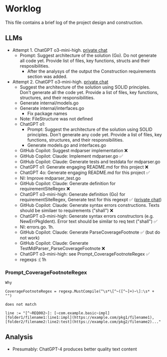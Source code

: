 # Worklog

This file contains a brief log of the project design and construction.

## LLMs

- Attempt 1. ChatGPT o3-mini-high. [private chat](https://chatgpt.com/c/67a7f223-fcc0-800d-a486-427a3f47c3ed)
  - Prompt: Suggest architecture of the solution (Go). Do not generate all code yet. Provide list of files, key functions, structs and their resposibilities.
    - After the analysys of the output the Construction requirements section was added.
- Attempt 2. ChatGPT o3-mini-high. [private chat](https://chatgpt.com/c/67a90782-3644-800d-a619-956119cc2b0c)
  - Suggest the architecture of the solution using SOLID principles. Don't generate all the code yet. Provide a list of files, key functions, structures, and their responsibilities.
  - Generate internal/models.go
  - Generate internal/interfaces.go
    - Fix package names
  - Note: FileStructure was not defined
  - ChatGPT o1:
    - Prompt: Suggest the architecture of the solution using SOLID principles. Don't generate any code yet. Provide a list of files, key functions, structures, and their responsibilities.
    - Generate models.go and interfaces.go
  - GitHub Copilot: Suggest mdparser implementation ❌
  - GitHub Copilot: Claude: Implement mdparser.go ✅
  - GitHub Copilot: Claude: Generate tests and testdata for mdparser.go
  - ChatGPT o1: Generate engaging README.md for this project ❌
  - ChatGPT 4o: Generate engaging README.md for this project ✅
  - NI: Improve mdparser_test.go
  - GitHub Copilot: Claude: Generate definition for requirementSiteRegex ❌
  - ChatGPT o3-mini-high: Generate definition (Go) for requirementSiteRegex, Generate test for this regexpt ✅ ([private chat](https://chatgpt.com/c/67aa31b3-85c8-800d-8237-686acd9ee06f))
  - GitHub Copilot: Claude: Generate syntax errors constructions. Texts should be similaer to requirements ("shall") ❌
  - ChatGPT o3-mini-high: Generate syntax errors constructors (e.g. NewErrPkgIdent). Error text should be similar to req text ("shall") ✅
  - NI: errors.go. 1h.
  - GitHub Copilot: Claude: Generate ParseCoverageFootnote ✅ (but do not work)
  - GitHub Copilot: Claude: Generate TestMdParser_ParseCoverageFootnote ❌
  - ChatGPT o3-mini-high: see Prompt_CoverageFootnoteRegex ✅
  - regexps :( 1h

### Prompt_CoverageFootnoteRegex

```text
Why 

CoverageFootnoteRegex = regexp.MustCompile(^\s*\[^~([^~]+)~\]:\s* + "")

does not match

line := "[^~REQ002~]: [~com.example.basic~impl][folder1/filename1:line1:impl](https://example.com/pkg1/filename1), [folder2/filename2:line2:test](https://example.com/pkg2/filename2)..."
```


## Analysis

- Presumably: ChatGPT-4 produces better quality text content
